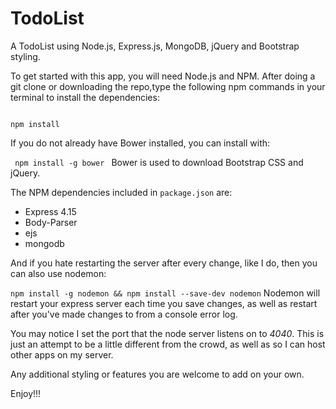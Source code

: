# TodoList
A TodoList using Node.js, Express.js, MongoDB, jQuery and Bootstrap styling.

To get started with this app, you will need Node.js and NPM. After doing a git clone or downloading the repo,type the following npm commands in your terminal to install the dependencies:

<code>
npm install
</code>

If you do not already have Bower installed, you can install with:

<code> npm install -g bower </code>
Bower is used to download Bootstrap CSS and jQuery.

The NPM dependencies included in <code>package.json</code> are:
<ul>
<li>Express 4.15</li>
<li>Body-Parser</li>
<li>ejs</li>
<li>mongodb</li>
</ul>
<p>And if you hate restarting the server after every change, like I do, then you can also use nodemon:</p>
<code>npm install -g nodemon && npm install --save-dev nodemon</code>
Nodemon will restart your express server each time you save changes, as well as restart after you've made changes to from a console error log.

You may notice I set the port that the node server listens on to <em>4040</em>. This is just an attempt to be a little different from the crowd, as well as so I can host other apps on my server. 

Any additional styling or features you are welcome to add on your own.

Enjoy!!!
